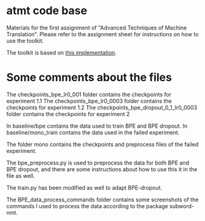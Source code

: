 # atmt code base
Materials for the first assignment of "Advanced Techniques of Machine Translation".
Please refer to the assignment sheet for instructions on how to use the toolkit.

The toolkit is based on [this implementation](https://github.com/demelin/nmt_toolkit).

# Some comments about the files
The checkpoints_bpe_lr0_001 folder contains the checkpoints for experiment 1.1
The checkpoints_bpe_lr0_0003 folder contains the checkpoints for experiment 1.2
The checkpoints_bpe_dropout_0_1_lr0_0003 folder contains the checkpoints for experiment 2

In baseline/bpe contains the data used to train BPE and BPE dropout.
In baseline/mono_train contains the data used in the failed experiment.

The folder mono contains the checkpoints and preprocess files of the failed experiment.

The bpe_preprocess.py is used to preprocess the data for both BPE and BPE dropout, and there are some instructions about how to use this it in the file as well.

The train.py has been modified as well to adapt BPE-dropout.

The BPE_data_process_commands folder contains some screenshots of the commands I used to process the data according to the package subword-nmt.